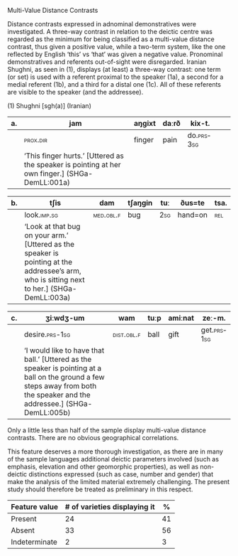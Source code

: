 Multi-Value Distance Contrasts

Distance contrasts expressed in adnominal demonstratives were
investigated. A three-way contrast in relation to the deictic centre was
regarded as the minimum for being classified as a multi-value distance
contrast, thus given a positive value, while a two-term system, like the
one reflected by English ‘this’ vs ‘that’ was given a negative value.
Pronominal demonstratives and referents out-of-sight were disregarded.
Iranian Shughni, as seen in (1), displays (at least) a three-way
contrast: one term (or set) is used with a referent proximal to the
speaker (1a), a second for a medial referent (1b), and a third for a
distal one (1c). All of these referents are visible to the speaker (and
the addressee).

(1) <span id="_Ref12281344" class="anchor"></span>Shughni
    \[sgh(a)\] (Iranian)

| a.  | **jam**                                                                                          | aŋgixt | daːrð | kix-t.                                                   |     |     |
|-----|--------------------------------------------------------------------------------------------------|--------|-------|----------------------------------------------------------|-----|-----|
|     | <span style="font-variant:small-caps;">prox.dir</span>                                           | finger | pain  | do.<span style="font-variant:small-caps;">prs-3sg</span> |     |     |
|     | ‘This finger hurts.’ \[Uttered as the speaker is pointing at her own finger.\] (SHGa-DemLL:001a) |

| b.  | tʃis                                                                                                                                         | **dam**                                                 | tʃaŋgin | tuː                                               | ðus=te  | tsa.                                              |
|-----|----------------------------------------------------------------------------------------------------------------------------------------------|---------------------------------------------------------|---------|---------------------------------------------------|---------|---------------------------------------------------|
|     | look.<span style="font-variant:small-caps;">imp.sg</span>                                                                                    | <span style="font-variant:small-caps;">med.obl.f</span> | bug     | <span style="font-variant:small-caps;">2sg</span> | hand=on | <span style="font-variant:small-caps;">rel</span> |
|     | ‘Look at that bug on your arm.’ \[Uttered as the speaker is pointing at the addressee’s arm, who is sitting next to her.\] (SHGa-DemLL:003a) |

| c.  | ʒiːwdʒ-um                                                                                                                                                                    | **wam**                                                  | tuːp | amiːnat | zeː-m.                                                    |
|-----|------------------------------------------------------------------------------------------------------------------------------------------------------------------------------|----------------------------------------------------------|------|---------|-----------------------------------------------------------|
|     | desire.<span style="font-variant:small-caps;">prs</span>-<span style="font-variant:small-caps;">1sg</span>                                                                   | <span style="font-variant:small-caps;">dist.obl.f</span> | ball | gift    | get.<span style="font-variant:small-caps;">prs-1sg</span> |
|     | ‘I would like to have that ball.’ \[Uttered as the speaker is pointing at a ball on the ground a few steps away from both the speaker and the addressee.\] (SHGa-DemLL:005b) |

Only a little less than half of the sample display multi-value distance
contrasts. There are no obvious geographical correlations.

This feature deserves a more thorough investigation, as there are in
many of the sample languages additional deictic parameters involved
(such as emphasis, elevation and other geomorphic properties), as well
as non-deictic distinctions expressed (such as case, number and gender)
that make the analysis of the limited material extremely challenging.
The present study should therefore be treated as preliminary in this
respect.

| Feature value | \# of varieties displaying it | %   |
|---------------|-------------------------------|-----|
| Present       | 24                            | 41  |
| Absent        | 33                            | 56  |
| Indeterminate | 2                             | 3   |


